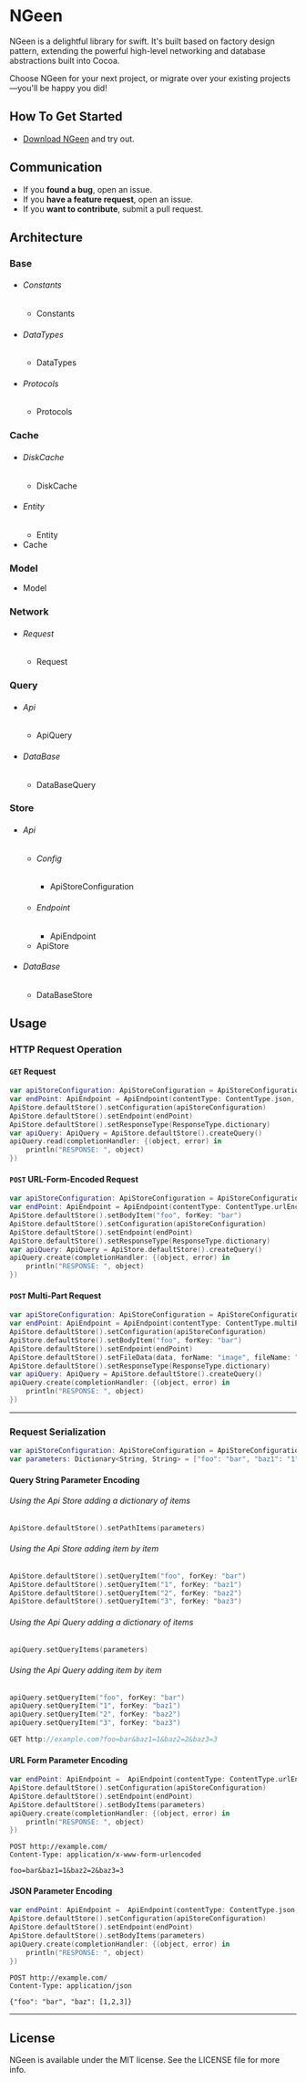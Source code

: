 NGeen
=====

NGeen is a delightful library for swift. It's built based on factory design pattern, extending the powerful high-level networking and database abstractions built into Cocoa.

Choose NGeen for your next project, or migrate over your existing projects—you'll be happy you did!

## How To Get Started

- [Download NGeen](https://github.com/NGeenLibraries/NGeen/archive/master.zip) and try out.

## Communication

- If you **found a bug**, open an issue.
- If you **have a feature request**, open an issue.
- If you **want to contribute**, submit a pull request.

## Architecture

### Base
- ###### Constants
	- Constants
- ###### DataTypes
	- DataTypes
- ###### Protocols
	- Protocols	

### Cache
- ###### DiskCache
	- DiskCache
- ###### Entity
	- Entity
- Cache

### Model

- Model

### Network
- ###### Request	
	- Request

### Query
- ###### Api	
	- ApiQuery
- ###### DataBase	
	- DataBaseQuery

### Store
- ###### Api	
	- ###### Config
		- ApiStoreConfiguration	
	- ###### Endpoint
		- ApiEndpoint
	- ApiStore
- ###### DataBase	
	- DataBaseStore

## Usage

### HTTP Request Operation 

#### `GET` Request

```swift 
var apiStoreConfiguration: ApiStoreConfiguration = ApiStoreConfiguration(headers: headers, host: "example.com", httpProtocol: "http")
var endPoint: ApiEndpoint = ApiEndpoint(contentType: ContentType.json, httpMethod: HttpMethod.get, path: "resources.json")
ApiStore.defaultStore().setConfiguration(apiStoreConfiguration)
ApiStore.defaultStore().setEndpoint(endPoint)
ApiStore.defaultStore().setResponseType(ResponseType.dictionary)
var apiQuery: ApiQuery = ApiStore.defaultStore().createQuery()
apiQuery.read(completionHandler: {(object, error) in
	println("RESPONSE: ", object)
})
```

#### `POST` URL-Form-Encoded Request

```swift
var apiStoreConfiguration: ApiStoreConfiguration = ApiStoreConfiguration(headers: headers, host: "example.com", httpProtocol: "http")
var endPoint: ApiEndpoint = ApiEndpoint(contentType: ContentType.urlEnconded, httpMethod: HttpMethod.post, path: "resources.json")
ApiStore.defaultStore().setBodyItem("foo", forKey: "bar")
ApiStore.defaultStore().setConfiguration(apiStoreConfiguration)
ApiStore.defaultStore().setEndpoint(endPoint)
ApiStore.defaultStore().setResponseType(ResponseType.dictionary)
var apiQuery: ApiQuery = ApiStore.defaultStore().createQuery()
apiQuery.create(completionHandler: {(object, error) in
	println("RESPONSE: ", object)
})
```

#### `POST` Multi-Part Request

```swift
var apiStoreConfiguration: ApiStoreConfiguration = ApiStoreConfiguration(headers: headers, host: "example.com", httpProtocol: "http")
var endPoint: ApiEndpoint = ApiEndpoint(contentType: ContentType.multiPartForm, httpMethod: HttpMethod.post, path: "resources.json")
ApiStore.defaultStore().setConfiguration(apiStoreConfiguration)
ApiStore.defaultStore().setBodyItem("foo", forKey: "bar")
ApiStore.defaultStore().setEndpoint(endPoint)
ApiStore.defaultStore().setFileData(data, forName: "image", fileName: "image.jpg", mimeType: "image/jpg")
ApiStore.defaultStore().setResponseType(ResponseType.dictionary)
var apiQuery: ApiQuery = ApiStore.defaultStore().createQuery()
apiQuery.create(completionHandler: {(object, error) in
	println("RESPONSE: ", object)
})
```

---

### Request Serialization

```swift
var apiStoreConfiguration: ApiStoreConfiguration = ApiStoreConfiguration(headers: headers, host: "example.com", httpProtocol: "http")
var parameters: Dictionary<String, String> = ["foo": "bar", "baz1": "1", "baz2": "2", "baz3": "3"]
```

#### Query String Parameter Encoding

###### Using the Api Store adding a dictionary of items

```swift
ApiStore.defaultStore().setPathItems(parameters)
```
###### Using the Api Store adding item by item

```swift
ApiStore.defaultStore().setQueryItem("foo", forKey: "bar")
ApiStore.defaultStore().setQueryItem("1", forKey: "baz1")
ApiStore.defaultStore().setQueryItem("2", forKey: "baz2")
ApiStore.defaultStore().setQueryItem("3", forKey: "baz3") 
```
###### Using the Api Query adding a dictionary of items

```swift
apiQuery.setQueryItems(parameters)
```

###### Using the Api Query adding item by item

```swift
apiQuery.setQueryItem("foo", forKey: "bar")
apiQuery.setQueryItem("1", forKey: "baz1")
apiQuery.setQueryItem("2", forKey: "baz2")
apiQuery.setQueryItem("3", forKey: "baz3")
```
```swift
GET http://example.com?foo=bar&baz1=1&baz2=2&baz3=3
```

#### URL Form Parameter Encoding

```swift
var endPoint: ApiEndpoint =  ApiEndpoint(contentType: ContentType.urlEnconded, httpMethod: HttpMethod.post, path: "resources.json")
ApiStore.defaultStore().setConfiguration(apiStoreConfiguration)
ApiStore.defaultStore().setEndpoint(endPoint)
ApiStore.defaultStore().setBodyItems(parameters)
apiQuery.create(completionHandler: {(object, error) in
	println("RESPONSE: ", object)
})
```

    POST http://example.com/
    Content-Type: application/x-www-form-urlencoded

    foo=bar&baz1=1&baz2=2&baz3=3

#### JSON Parameter Encoding

```swift
var endPoint: ApiEndpoint =  ApiEndpoint(contentType: ContentType.json, httpMethod: HttpMethod.post, path: "resources.json")
ApiStore.defaultStore().setConfiguration(apiStoreConfiguration)
ApiStore.defaultStore().setEndpoint(endPoint)
ApiStore.defaultStore().setBodyItems(parameters)
apiQuery.create(completionHandler: {(object, error) in
	println("RESPONSE: ", object)
})
```

    POST http://example.com/
    Content-Type: application/json

    {"foo": "bar", "baz": [1,2,3]}

---

## License

NGeen is available under the MIT license. See the LICENSE file for more info.